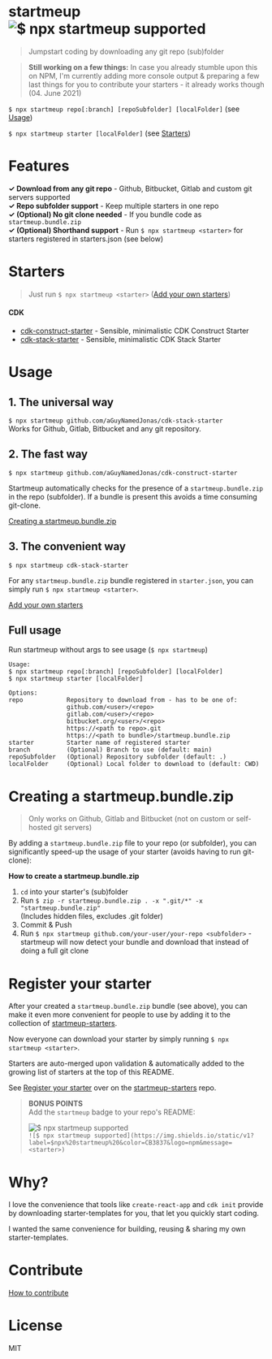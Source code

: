 # startmeup ![$ npx startmeup supported](https://img.shields.io/static/v1?label=$npx%20startmeup%20&color=CB3837&logo=npm&message=<starter>)
> Jumpstart coding by downloading any git repo (sub)folder

> **Still working on a few things:** In case you already stumble upon this on NPM, I'm currently adding more console output & preparing a few last things for you to contribute your starters - it already works though (04. June 2021)

`$ npx startmeup repo[:branch] [repoSubfolder] [localFolder]` (see [Usage](#usage))  

`$ npx startmeup starter [localFolder]` (see [Starters](#starters))

# Features
**✓ Download from any git repo** - Github, Bitbucket, Gitlab and custom git servers supported  
**✓ Repo subfolder support** - Keep multiple starters in one repo  
**✓ (Optional) No git clone needed** - If you bundle code as `startmeup.bundle.zip`  
**✓ (Optional) Shorthand support** - Run `$ npx startmeup <starter>` for starters registered in starters.json (see below)

# Starters
> Just run `$ npx startmeup <starter>` ([Add your own starters](#add-your-own-starters))

<!---STARTER_LIST_START-->

#### **CDK**

* [cdk-construct-starter](https://github.com/aGuyNamedJonas/cdk-construct-starter) - Sensible, minimalistic CDK Construct Starter
* [cdk-stack-starter](https://github.com/aGuyNamedJonas/cdk-stack-starter) - Sensible, minimalistic CDK Stack Starter

<!---STARTER_LIST_END-->

# Usage
## 1. The universal way
`$ npx startmeup github.com/aGuyNamedJonas/cdk-stack-starter`  
Works for Github, Gitlab, Bitbucket and any git repository.

## 2. The fast way
`$ npx startmeup github.com/aGuyNamedJonas/cdk-construct-starter`  

Startmeup automatically checks for the presence of a `startmeup.bundle.zip` in the repo (subfolder). If a bundle is present this avoids a time consuming git-clone.

[Creating a startmeup.bundle.zip](#creating-a-startmeup.bundle.zip)

## 3. The convenient way
`$ npx startmeup cdk-stack-starter`  

For any `startmeup.bundle.zip` bundle registered in `starter.json`, you can simply run `$ npx startmeup <starter>`.  

[Add your own starters](#add-your-own-starters)

## Full usage
Run startmeup without args to see usage (`$ npx startmeup`)  
```
Usage:
$ npx startmeup repo[:branch] [repoSubfolder] [localFolder]
$ npx startmeup starter [localFolder]

Options:
repo            Repository to download from - has to be one of:
                github.com/<user>/<repo>
                gitlab.com/<user>/<repo>
                bitbucket.org/<user>/<repo>
                https://<path to repo>.git
                https://<path to bundle>/startmeup.bundle.zip
starter         Starter name of registered starter
branch          (Optional) Branch to use (default: main)
repoSubfolder   (Optional) Repository subfolder (default: .)
localFolder     (Optional) Local folder to download to (default: CWD)
```

# Creating a startmeup.bundle.zip
> Only works on Github, Gitlab and Bitbucket (not on custom or self-hosted git servers)  

By adding a `startmeup.bundle.zip` file to your repo (or subfolder), you can significantly speed-up the usage of your starter (avoids having to run git-clone):

**How to create a startmeup.bundle.zip**  
1. `cd` into your starter's (sub)folder  
2. Run `$ zip -r startmeup.bundle.zip . -x ".git/*" -x "startmeup.bundle.zip"`  
(Includes hidden files, excludes .git folder)
3. Commit & Push
4. Run `$ npx startmeup github.com/your-user/your-repo <subfolder>` - startmeup will now detect your bundle and download that instead of doing a full git clone

# Register your starter
After your created a `startmeup.bundle.zip` bundle (see above), you can make it even more convenient for people to use by adding it to the collection of [startmeup-starters](https://github.com/aGuyNamedJonas/startmeup-starters).

Now everyone can download your starter by simply running `$ npx startmeup <starter>`.

Starters are auto-merged upon validation & automatically added to the growing list of starters at the top of this README.

See [Register your starter](https://github.com/aGuyNamedJonas/startmeup-starters#add-your-starter) over on the [startmeup-starters](https://github.com/aGuyNamedJonas/startmeup-starters) repo.

> **BONUS POINTS**  
> Add the `startmeup` badge to your repo's README:  
> 
> ![$ npx startmeup supported](https://img.shields.io/static/v1?label=$npx%20startmeup%20&color=CB3837&logo=npm&message=<starter>)  
> `![$ npx startmeup supported](https://img.shields.io/static/v1?label=$npx%20startmeup%20&color=CB3837&logo=npm&message=<starter>)`

# Why?
I love the convenience that tools like `create-react-app` and `cdk init` provide by downloading starter-templates for you, that let you quickly start coding.  

I wanted the same convenience for building, reusing & sharing my own starter-templates.

# Contribute
[How to contribute](./CONTRIBUTING.md)

# License
MIT
